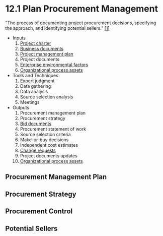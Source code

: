 # 12.1 Plan Procurement Management

"The process of documenting project procurement decisions, specifying the
approach, and identifying potential sellers." [[1]](../home.md#references)

- Inputs
  1. [Project charter](../04-integration/4.1-develop-project-charter.md)
  2. [Business documents](../00-project-files/00-business-documents/00-business-documents.md)
  3. [Project management plan](../04-integration/4.2-develop-project-management-plan.md)
  4. Project documents
  5. [Enterprise environmental factors](../00-project-files/01-enterprise-environmental-factors/00-enterprise-environmental-factors.md)
  6. [Organizational process assets](../00-project-files/02-organizational-process-assets/00-organizational-process-assets.md)
- Tools and Techniques
  1. Expert judgment
  2. Data gathering
  3. Data analysis
  4. Source selection analysis
  5. Meetings
- Outputs
  1. Procurement management plan
  2. Procurement strategy
  3. [Bid documents](../00-project-files/05-procurement-documentation/00-procurement-documentation.md#bid-documents)
  4. Procurement statement of work
  5. Source selection criteria
  6. Make-or-buy decisions
  7. Independent cost estimates
  8. [Change requests](../00-project-files/04-change-requests/00-change-requests.md)
  9. Project documents updates
  10. [Organizational process assets](../00-project-files/02-organizational-process-assets/00-organizational-process-assets.md)

## Procurement Management Plan

## Procurement Strategy

## Procurement Control

## Potential Sellers
